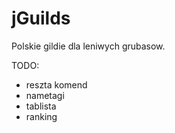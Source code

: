 # jGuilds
Polskie gildie dla leniwych grubasow.

TODO:
* reszta komend
* nametagi
* tablista
* ranking
